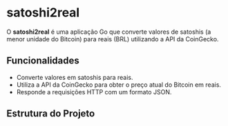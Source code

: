 # satoshi2real

O **satoshi2real** é uma aplicação Go que converte valores de satoshis (a menor unidade do Bitcoin) para reais (BRL) utilizando a API da CoinGecko.

## Funcionalidades

- Converte valores em satoshis para reais.
- Utiliza a API da CoinGecko para obter o preço atual do Bitcoin em reais.
- Responde a requisições HTTP com um formato JSON.

## Estrutura do Projeto
